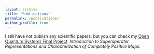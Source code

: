 ```yaml
---
layout: archive
title: "Publications"
permalink: /publications/
author_profile: true
---
```


I still have not publish any scientific papers, but you can check my [Open Quantum Systems Final Project](/files/Danesh_Final_Project.pdf): *Introduction to Superoperator Representations and Characterization of Completely Positive Maps.*
